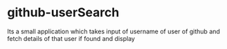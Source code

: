 # github-userSearch
Its a small application which takes input of username of user of github and fetch details of that user if found and display
